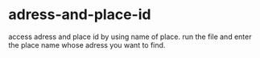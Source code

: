 # adress-and-place-id
access adress and place id by using name of place.
run the file and enter the place name whose adress you want to find.
